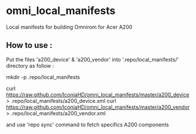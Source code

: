 omni_local_manifests
====================

Local manifests for building Omnirom for Acer A200

How to use :
------------

Put the files 'a200_device' & 'a200_vendor' into '.repo/local_manifests/' directory as follow :

mkdir -p .repo/local_manifests

curl https://raw.github.com/IconiaHD/omni_local_manifests/master/a200_device > .repo/local_manifests/a200_device.xml
curl https://raw.github.com/IconiaHD/omni_local_manifests/master/a200_vendor > .repo/local_manifests/a200_vendor.xml

and use 'repo sync' command to fetch specifics A200 components
